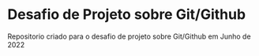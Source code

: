 # Desafio de Projeto sobre Git/Github
Repositorio criado para o desafio de projeto sobre Git/Github em Junho de 2022
